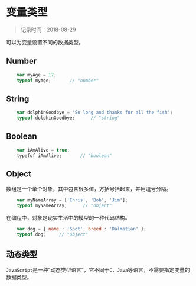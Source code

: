 # 变量类型
> 记录时间：2018-08-29

可以为变量设置不同的数据类型。

## Number
```js
    var myAge = 17;
    typeof myAge;       // "number"
```

## String
```js
    var dolphinGoodbye = 'So long and thanks for all the fish';
    typeof dolphinGoodbye;      // "string"
```

## Boolean
```js
    var iAmAlive = true;
    typefof iAmAlive;       // "boolean"
```

## Object
数组是一个单个对象，其中包含很多值，方括号括起来，并用逗号分隔。
```js
    var myNameArray = ['Chris', 'Bob', 'Jim'];
    typeof myNameArray;      // "object"
```

在编程中，对象是现实生活中的模型的一种代码结构。
```js
    var dog = { name : 'Spot', breed : 'Dalmatian' };
    typeof dog;     // "object"
```

## 动态类型
`JavaScript`是一种“动态类型语言”，它不同于`C`，`Java`等语言，不需要指定变量的数据类型。
